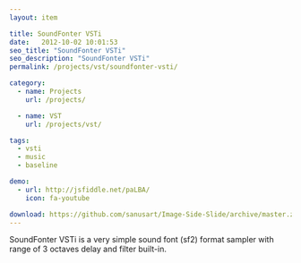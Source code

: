 ```yaml
---
layout: item

title: SoundFonter VSTi
date:   2012-10-02 10:01:53
seo_title: "SoundFonter VSTi"
seo_description: "SoundFonter VSTi"
permalink: /projects/vst/soundfonter-vsti/

category:
  - name: Projects
    url: /projects/

  - name: VST
    url: /projects/vst/

tags:
  - vsti
  - music
  - baseline

demo:
  - url: http://jsfiddle.net/paLBA/
    icon: fa-youtube

download: https://github.com/sanusart/Image-Side-Slide/archive/master.zip
---
```

SoundFonter VSTi is a very simple sound font (sf2) format sampler with range of 3 octaves delay and filter built-in.